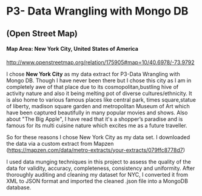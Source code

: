 # P3- Data Wrangling with Mongo DB
## (Open Street Map)

#### Map Area: New York City, United States of America
http://www.openstreetmap.org/relation/175905#map=10/40.6978/-73.9792

 
I chose **New York City** as my data extract for P3-Data Wrangling with Mongo DB. Though I have never been there but I chose this city as I am in completely awe of that place due to its cosmopolitan,bustling hive of activity nature and also it being melting pot of diverse cultures/ethnicity. It is also home to various famous places like central park, times square,statue of liberty, madison square garden and metropolitan Museum of Art which have been captured beautifully in many popular movies and shows. Also about "The Big Apple", I have read that it's a shopper’s paradise and is famous for its multi cuisine nature which excites me as a future traveller.

So for these reasons I chose New York City as my data set. 
I downloaded the data via a custom extract from Mapzen (https://mapzen.com/data/metro-extracts/your-extracts/079ffc8778d7)

I used data munging techniques in this project to assess the quality of the data for validity, accuracy, completeness, consistency and uniformity. After thoroughly auditing and cleaning my dataset for NYC, I converted it from XML to JSON format and imported the cleaned .json file into a MongoDB database.
